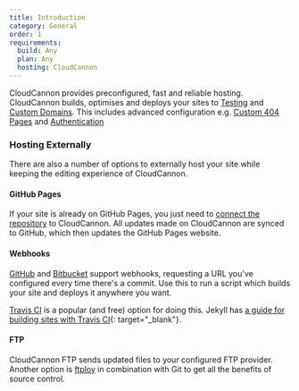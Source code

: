 ```yaml
---
title: Introduction
category: General
order: 1
requirements:
  build: Any
  plan: Any
  hosting: CloudCannon
---
```


CloudCannon provides preconfigured, fast and reliable hosting. CloudCannon builds, optimises and deploys your sites to [Testing](/hosting/domains/testing-domains/) and [Custom Domains](/hosting/domains/custom-domains/). This includes advanced configuration e.g. [Custom 404 Pages](/hosting/custom-404-page/) and [Authentication](/authentication/none/)

### Hosting Externally

There are also a number of options to externally host your site while keeping the editing experience of CloudCannon.

#### GitHub Pages

If your site is already on GitHub Pages, you just need to [connect the repository](/syncing/github/) to CloudCannon. All updates made on CloudCannon are synced to GitHub, which then updates the GitHub Pages website.

#### Webhooks

[GitHub](https://developer.github.com/webhooks/) and [Bitbucket](https://confluence.atlassian.com/display/BITBUCKET/Manage+Webhooks) support webhooks, requesting a URL you've configured every time there's a commit. Use this to run a script which builds your site and deploys it anywhere you want.

[Travis CI](https://travis-ci.org/) is a popular (and free) option for doing this. Jekyll has [a guide for building sites with Travis CI](https://jekyllrb.com/docs/deployment/automated/#continuous-integration-service){: target="_blank"}.

#### FTP

CloudCannon FTP sends updated files to your configured FTP provider. Another option is [ftploy](https://ftploy.com/) in combination with Git to get all the benefits of source control.